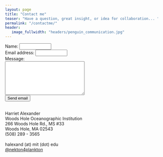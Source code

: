 ```yaml
---
layout: page
title: "Contact me"
teaser: "Have a question, great insight, or idea for collaboration... "
permalink: "/contactme/"
header:
   image_fullwidth: "headers/penguin_communication.jpg"
---
```

<form id="contact_form" action="//formspree.io/halexand@mit.edu" method="POST" enctype="multipart/form-data">
	<div class="row">
		<label for="name">Name:   </label>
		<input id="name" class="input" name="name" type="text" value="" size="10" />
	</div>
	<div class="row">
		<label for="email">Email address:   </label>
		<input id="email" class="input" name="email" type="text" value="" size="10" />
	</div>
	<div class="row">
		<label for="message">Message:</label><br />
		<textarea id="message" class="input" name="message" rows="7" cols="30"></textarea><br />
	</div>
	<input id="submit_button" type="submit" value="Send email" />
</form>		
<br>
Harriet Alexander<br>
Woods Hole Oceanographic Institution<br>
266 Woods Hole Rd., MS #33<br>
Woods Hole, MA 02543<br>
(508) 289 - 3565<br>
<br>halexand (at) mit (dot) edu<br>
<a href="https://twitter.com/nekton4plankton">@nekton4plankton</a> <br>

<script>
  (function(i,s,o,g,r,a,m){i['GoogleAnalyticsObject']=r;i[r]=i[r]||function(){
  (i[r].q=i[r].q||[]).push(arguments)},i[r].l=1*new Date();a=s.createElement(o),
  m=s.getElementsByTagName(o)[0];a.async=1;a.src=g;m.parentNode.insertBefore(a,m)
  })(window,document,'script','//www.google-analytics.com/analytics.js','ga');

  ga('create', 'UA-65421302-1', 'auto');
  ga('send', 'pageview');

</script>
